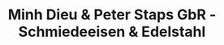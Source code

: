 ---
title: "Minh Dieu & Peter Staps GbR - Schmiedeeisen & Edelstahl"
url: /berlin/minh-dieu-und-peter-staps-gbr-schmiedeeisen-und-edelstahl/
shop: Eisenwaren
---